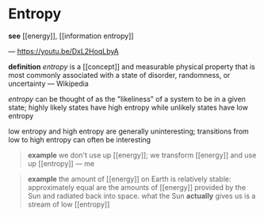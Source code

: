 # Entropy

**see** [[energy]], [[information entropy]]

&mdash; <https://youtu.be/DxL2HoqLbyA>

**definition** _entropy_ is a [[concept]] and measurable physical property that is most commonly associated with a state of disorder, randomness, or uncertainty &mdash; Wikipedia

_entropy_ can be thought of as the "likeliness" of a system to be in a given state; highly likely states have high entropy while unlikely states have low entropy

low entropy and high entropy are generally uninteresting; transitions from low to high entropy can often be interesting

> **example** we don't use up [[energy]]; we transform [[energy]] and use up [[entropy]] &mdash; me

> **example** the amount of [[energy]] on Earth is relatively stable: approximately equal are the amounts of [[energy]] provided by the Sun and radiated back into space. what the Sun **actually** gives us is a stream of low [[entropy]]
